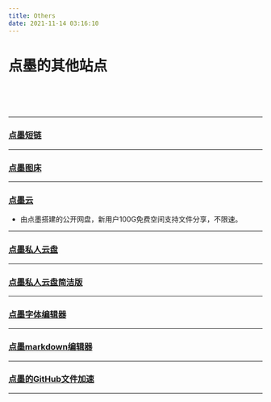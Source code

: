 ```yaml
---
title: Others
date: 2021-11-14 03:16:10
---
```

# 点墨的其他站点

<br>
<br>
<br>

---
### [点墨短链](https://dmnb.cf)

---
### [点墨图床](https://tc.zzy-ac.top/)

---
### [点墨云](https://cloud.zzy-ac.top)

* 由点墨搭建的公开网盘，新用户100G免费空间支持文件分享，不限速。

---
### [点墨私人云盘](https://pan.zzy-ac.top/)

---
### [点墨私人云盘简洁版](https://zzy-ac.github.io/zzy-pan/)

---
### [点墨字体编辑器](https://zzy-ac.github.io/fonteditor)

---
### [点墨markdown编辑器](https://zzy-ac.github.io/MarkdownOnline/)

---
### [点墨的GitHub文件加速](https://gh.zzy-ac.workers.dev/)

---
